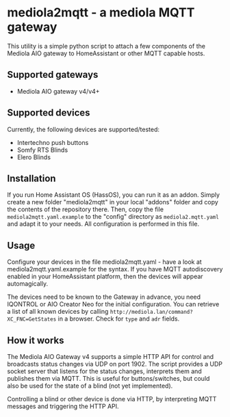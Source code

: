 # mediola2mqtt - a mediola MQTT gateway

This utility is a simple python script to attach a few components of the 
Mediola AIO gateway to HomeAssistant or other MQTT capable hosts.

## Supported gateways

  * Mediola AIO gateway v4/v4+

## Supported devices

Currently, the following devices are supported/tested:

  * Intertechno push buttons
  * Somfy RTS Blinds
  * Elero Blinds

## Installation

If you run Home Assistant OS (HassOS), you can run it as an addon. Simply create
a new folder "mediola2mqtt" in your local "addons" folder and copy the contents
of the repository there. Then, copy the file `mediola2mqtt.yaml.example` to the "config" directory
as `mediola2.mqtt.yaml` and adapt it to your needs. All configuration is
performed in this file.

## Usage

Configure your devices in the file mediola2mqtt.yaml - have a look at mediola2mqtt.yaml.example
for the syntax. If you have MQTT autodiscovery enabled in your HomeAssistant platform,
then the devices will appear automagically. 

The devices need to be known to the Gateway in advance, you need IQONTROL or
AIO Creator Neo for the initial configuration. You can retrieve a list of all
known devices by calling `http://mediola.lan/command?XC_FNC=GetStates` in a 
browser. Check for `type` and `adr` fields.

## How it works

The Mediola AIO Gateway v4 supports a simple HTTP API for control and broadcasts
status changes via UDP on port 1902. The script provides a UDP socket server
that listens for the status changes, interprets them and publishes them via MQTT.
This is useful for buttons/switches, but could also be used for the state
of a blind (not yet implemented).

Controlling a blind or other device is done via HTTP, by interpreting MQTT messages
and triggering the HTTP API.
